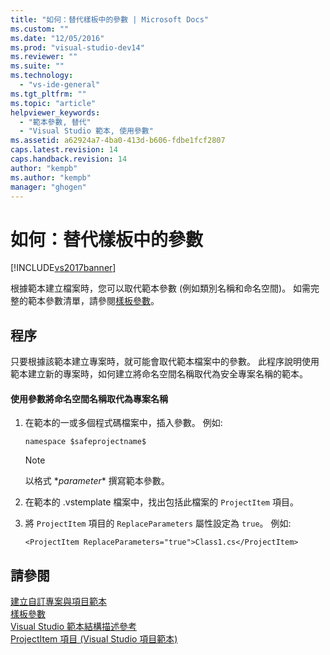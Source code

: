 ```yaml
---
title: "如何：替代樣板中的參數 | Microsoft Docs"
ms.custom: ""
ms.date: "12/05/2016"
ms.prod: "visual-studio-dev14"
ms.reviewer: ""
ms.suite: ""
ms.technology: 
  - "vs-ide-general"
ms.tgt_pltfrm: ""
ms.topic: "article"
helpviewer_keywords: 
  - "範本參數, 替代"
  - "Visual Studio 範本, 使用參數"
ms.assetid: a62924a7-4ba0-413d-b606-fdbe1fcf2807
caps.latest.revision: 14
caps.handback.revision: 14
author: "kempb"
ms.author: "kempb"
manager: "ghogen"
---
```

# 如何：替代樣板中的參數
[!INCLUDE[vs2017banner](../code-quality/includes/vs2017banner.md)]

根據範本建立檔案時，您可以取代範本參數 \(例如類別名稱和命名空間\)。  如需完整的範本參數清單，請參閱[樣板參數](../ide/template-parameters.md)。  
  
## 程序  
 只要根據該範本建立專案時，就可能會取代範本檔案中的參數。  此程序說明使用範本建立新的專案時，如何建立將命名空間名稱取代為安全專案名稱的範本。  
  
#### 使用參數將命名空間名稱取代為專案名稱  
  
1.  在範本的一或多個程式碼檔案中，插入參數。  例如:  
  
    ```  
    namespace $safeprojectname$  
    ```  
  
    > [!NOTE]
    >  以格式 $*parameter*$ 撰寫範本參數。  
  
2.  在範本的 .vstemplate 檔案中，找出包括此檔案的 `ProjectItem` 項目。  
  
3.  將 `ProjectItem` 項目的 `ReplaceParameters` 屬性設定為 `true`。  例如:  
  
    ```  
    <ProjectItem ReplaceParameters="true">Class1.cs</ProjectItem>  
    ```  
  
## 請參閱  
 [建立自訂專案與項目範本](../ide/creating-project-and-item-templates.md)   
 [樣板參數](../ide/template-parameters.md)   
 [Visual Studio 範本結構描述參考](../extensibility/visual-studio-template-schema-reference.md)   
 [ProjectItem 項目 \(Visual Studio 項目範本\)](../extensibility/projectitem-element-visual-studio-item-templates.md)